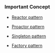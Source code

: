 ### Important Concept

* [Reactor pattern](https://en.wikipedia.org/wiki/Reactor_pattern)

* [Proactor pattern](https://en.wikipedia.org/wiki/Proactor_pattern)

* [Singleton pattern](https://en.wikipedia.org/wiki/Singleton_pattern)

* [Factory pattern](https://en.wikipedia.org/wiki/Factory_method_pattern)

